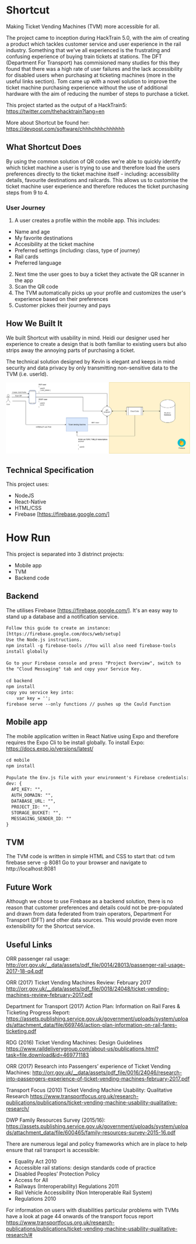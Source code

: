 
# Shortcut
Making Ticket Vending Machines (TVM) more accessible for all.

The project came to inception during HackTrain 5.0, with the aim of creating a product which tackles customer service and user experience in the rail industry. Something that we've all experienced is the frustrating and confusing experience of buying train tickets at stations. The DFT (Department For Transport) has commisioned many studies for this they found that there was a high rate of user failures and the lack accessibility for disabled users when purchasing at ticketing machines (more in the useful links section). Tom came up with a novel solution to improve the ticket machine purchasing experience without the use of additional hardware with the aim of reducing the number of steps to purchase a ticket.

This project started as the output of a HackTrain5: https://twitter.com/thehacktrain?lang=en

More about Shortcut be found her: https://devpost.com/software/chhhchhhchhhhhh

## What Shortcut Does
By using the common solution of QR codes we're able to quickly identify which ticket machine a user is trying to use and therefore load the users preferences directly to the ticket machine itself - including: accessibility details, favourite destinations and railcards. This allows us to customise the ticket machine user experience and therefore reduces the ticket purchasing steps from 9 to 4.

### User Journey
1. A user creates a profile within the mobile app. This includes:
 - Name and age
 - My favorite destinations
 - Accesibility at the ticket machine
 - Preferred settings (including: class, type of journey)
 - Rail cards
 - Preferred language
2. Next time the user goes to buy a ticket they activate the QR scanner in the app
3. Scan the QR code
4. The TVM automatically picks up your profile and customizes the user's experience based on their preferences
5. Customer pickes their journey and pays

## How We Built It
We built Shortcut with usability in mind. Heidi our designer used her experience to create a design that is both familiar to existing users but also strips away the annoying parts of purchasing a ticket.

The technical solution designed by Kevin is elegant and keeps in mind security and data privacy by only transmitting non-sensitive data to the TVM (i.e. userId).

![High Level Design](./diagrams/HLD.png)

## Technical Specification
This project uses:
 - NodeJS
 - React-Native
 - HTML/CSS
 - Firebase [https://firebase.google.com/]

# How Run
This project is separated into 3 distrinct projects:

 - Mobile app
 - TVM
 - Backend code

## Backend
The utilises Firebase [https://firebase.google.com/]. It's an easy way to stand up a database and a notification service.

    Follow this guide to create an instance: [https://firebase.google.com/docs/web/setup]
    Use the Node.js instructions.
    npm install -g firebase-tools //You will also need firebase-tools install globally

    Go to your Firebase console and press "Project Overview", switch to the "Cloud Messaging" tab and copy your Service Key.
    
    cd backend
    npm install
    copy you service key into:
        var key = '';
    firebase serve --only functions // pushes up the Could Function


## Mobile app

The mobile application written in React Native using Expo and therefore requires the Expo Cli to be install globally. To install Expo: https://docs.expo.io/versions/latest/
    
    cd mobile
    npm install
    
    Populate the Env.js file with your environment's Firebase credentials:
    dev: {
      API_KEY: "",
      AUTH_DOMAIN: "",
      DATABASE_URL: "",
      PROJECT_ID: "",
      STORAGE_BUCKET: "",
      MESSAGING_SENDER_ID: ""
    }

## TVM

The TVM code is written in simple HTML and CSS to start that:
    cd tvm
    firebase serve -p 8081
    Go to your browser and navigate to http://localhost:8081


## Future Work

Although we chose to use Firebase as a backend solution, there is no reason that customer preferences and details could not be pre-populated and drawn from data federated from train operators, Department For Transport (DFT) and other data sources. This would provide even more extensibility for the Shortcut service.

## Useful Links
ORR passenger rail usage: http://orr.gov.uk/__data/assets/pdf_file/0014/28013/passenger-rail-usage-2017-18-q4.pdf

ORR (2017) Ticket Vending Machines Review: February 2017 http://orr.gov.uk/__data/assets/pdf_file/0018/24048/ticket-vending-machines-review-february-2017.pdf

Department for Transport (2017) Action Plan: Information on Rail Fares & Ticketing Progress Report: https://assets.publishing.service.gov.uk/government/uploads/system/uploads/attachment_data/file/669746/action-plan-information-on-rail-fares-ticketing.pdf

RDG (2016) Ticket Vending Machines: Design Guidelines
https://www.raildeliverygroup.com/about-us/publications.html?task=file.download&id=469771183

ORR (2017) Research into Passengers’ experience of Ticket Vending Machines: http://orr.gov.uk/__data/assets/pdf_file/0016/24046/research-into-passengers-experience-of-ticket-vending-machines-february-2017.pdf

Transport Focus (2010) Ticket Vending Machine Usability: Qualitative Research https://www.transportfocus.org.uk/research-publications/publications/ticket-vending-machine-usability-qualitative-research/

DWP Family Resources Survey (2015/16): https://assets.publishing.service.gov.uk/government/uploads/system/uploads/attachment_data/file/600465/family-resources-survey-2015-16.pdf

There are numerous legal and policy frameworks which are in place to help ensure that rail transport is accessible:

 - Equality Act 2010
 - Accessible rail stations: design standards code of practice
 - Disabled Peoples’ Protection Policy
 - Access for All
 - Railways (Interoperability) Regulations 2011
 - Rail Vehicle Accessibility (Non Interoperable Rail System)
 - Regulations 2010

For information on users with disabilities particular problems with TVMs have a look at page 44 onwards of the transport focus report https://www.transportfocus.org.uk/research-publications/publications/ticket-vending-machine-usability-qualitative-research/#